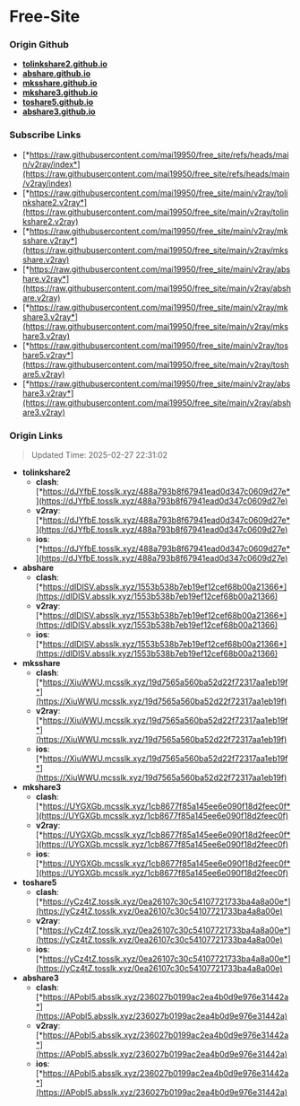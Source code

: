 # Free-Site

### Origin Github

- [**tolinkshare2.github.io**](https://github.com/tolinkshare2/tolinkshare2.github.io)
- [**abshare.github.io**](https://github.com/abshare/abshare.github.io)
- [**mksshare.github.io**](https://github.com/mksshare/mksshare.github.io)
- [**mkshare3.github.io**](https://github.com/mkshare3/mkshare3.github.io)
- [**toshare5.github.io**](https://github.com/toshare5/toshare5.github.io)
- [**abshare3.github.io**](https://github.com/abshare3/abshare3.github.io)

### Subscribe Links

- [*https://raw.githubusercontent.com/mai19950/free_site/refs/heads/main/v2ray/index*](https://raw.githubusercontent.com/mai19950/free_site/refs/heads/main/v2ray/index)
- [*https://raw.githubusercontent.com/mai19950/free_site/main/v2ray/tolinkshare2.v2ray*](https://raw.githubusercontent.com/mai19950/free_site/main/v2ray/tolinkshare2.v2ray)
- [*https://raw.githubusercontent.com/mai19950/free_site/main/v2ray/mksshare.v2ray*](https://raw.githubusercontent.com/mai19950/free_site/main/v2ray/mksshare.v2ray)
- [*https://raw.githubusercontent.com/mai19950/free_site/main/v2ray/abshare.v2ray*](https://raw.githubusercontent.com/mai19950/free_site/main/v2ray/abshare.v2ray)
- [*https://raw.githubusercontent.com/mai19950/free_site/main/v2ray/mkshare3.v2ray*](https://raw.githubusercontent.com/mai19950/free_site/main/v2ray/mkshare3.v2ray)
- [*https://raw.githubusercontent.com/mai19950/free_site/main/v2ray/toshare5.v2ray*](https://raw.githubusercontent.com/mai19950/free_site/main/v2ray/toshare5.v2ray)
- [*https://raw.githubusercontent.com/mai19950/free_site/main/v2ray/abshare3.v2ray*](https://raw.githubusercontent.com/mai19950/free_site/main/v2ray/abshare3.v2ray)

### Origin Links

> Updated Time: 2025-02-27 22:31:02

- **tolinkshare2**
  - **clash**: [*https://dJYfbE.tosslk.xyz/488a793b8f67941ead0d347c0609d27e*](https://dJYfbE.tosslk.xyz/488a793b8f67941ead0d347c0609d27e)
  - **v2ray**: [*https://dJYfbE.tosslk.xyz/488a793b8f67941ead0d347c0609d27e*](https://dJYfbE.tosslk.xyz/488a793b8f67941ead0d347c0609d27e)
  - **ios**: [*https://dJYfbE.tosslk.xyz/488a793b8f67941ead0d347c0609d27e*](https://dJYfbE.tosslk.xyz/488a793b8f67941ead0d347c0609d27e)
- **abshare**
  - **clash**: [*https://dIDlSV.absslk.xyz/1553b538b7eb19ef12cef68b00a21366*](https://dIDlSV.absslk.xyz/1553b538b7eb19ef12cef68b00a21366)
  - **v2ray**: [*https://dIDlSV.absslk.xyz/1553b538b7eb19ef12cef68b00a21366*](https://dIDlSV.absslk.xyz/1553b538b7eb19ef12cef68b00a21366)
  - **ios**: [*https://dIDlSV.absslk.xyz/1553b538b7eb19ef12cef68b00a21366*](https://dIDlSV.absslk.xyz/1553b538b7eb19ef12cef68b00a21366)
- **mksshare**
  - **clash**: [*https://XiuWWU.mcsslk.xyz/19d7565a560ba52d22f72317aa1eb19f*](https://XiuWWU.mcsslk.xyz/19d7565a560ba52d22f72317aa1eb19f)
  - **v2ray**: [*https://XiuWWU.mcsslk.xyz/19d7565a560ba52d22f72317aa1eb19f*](https://XiuWWU.mcsslk.xyz/19d7565a560ba52d22f72317aa1eb19f)
  - **ios**: [*https://XiuWWU.mcsslk.xyz/19d7565a560ba52d22f72317aa1eb19f*](https://XiuWWU.mcsslk.xyz/19d7565a560ba52d22f72317aa1eb19f)
- **mkshare3**
  - **clash**: [*https://UYGXGb.mcsslk.xyz/1cb8677f85a145ee6e090f18d2feec0f*](https://UYGXGb.mcsslk.xyz/1cb8677f85a145ee6e090f18d2feec0f)
  - **v2ray**: [*https://UYGXGb.mcsslk.xyz/1cb8677f85a145ee6e090f18d2feec0f*](https://UYGXGb.mcsslk.xyz/1cb8677f85a145ee6e090f18d2feec0f)
  - **ios**: [*https://UYGXGb.mcsslk.xyz/1cb8677f85a145ee6e090f18d2feec0f*](https://UYGXGb.mcsslk.xyz/1cb8677f85a145ee6e090f18d2feec0f)
- **toshare5**
  - **clash**: [*https://yCz4tZ.tosslk.xyz/0ea26107c30c54107721733ba4a8a00e*](https://yCz4tZ.tosslk.xyz/0ea26107c30c54107721733ba4a8a00e)
  - **v2ray**: [*https://yCz4tZ.tosslk.xyz/0ea26107c30c54107721733ba4a8a00e*](https://yCz4tZ.tosslk.xyz/0ea26107c30c54107721733ba4a8a00e)
  - **ios**: [*https://yCz4tZ.tosslk.xyz/0ea26107c30c54107721733ba4a8a00e*](https://yCz4tZ.tosslk.xyz/0ea26107c30c54107721733ba4a8a00e)
- **abshare3**
  - **clash**: [*https://APobI5.absslk.xyz/236027b0199ac2ea4b0d9e976e31442a*](https://APobI5.absslk.xyz/236027b0199ac2ea4b0d9e976e31442a)
  - **v2ray**: [*https://APobI5.absslk.xyz/236027b0199ac2ea4b0d9e976e31442a*](https://APobI5.absslk.xyz/236027b0199ac2ea4b0d9e976e31442a)
  - **ios**: [*https://APobI5.absslk.xyz/236027b0199ac2ea4b0d9e976e31442a*](https://APobI5.absslk.xyz/236027b0199ac2ea4b0d9e976e31442a)
